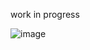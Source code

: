 work in progress





![image](https://user-images.githubusercontent.com/3268971/127560635-258cc359-d698-4f91-bf8c-a30e214d85b4.png)
